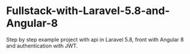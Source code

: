 # Fullstack-with-Laravel-5.8-and-Angular-8
Step by step example project with api in Laravel 5.8, front with Angular 8 and authentication with JWT.
